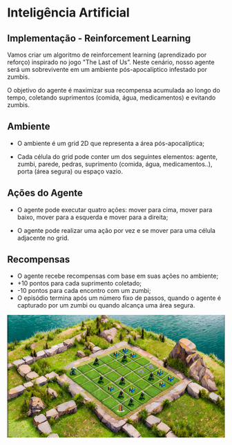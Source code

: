 # Inteligência Artificial

## Implementação - Reinforcement Learning

Vamos criar um algoritmo de reinforcement learning (aprendizado por reforço) inspirado no jogo "The Last of Us”. Neste cenário, nosso agente será um sobrevivente em um ambiente pós-apocalíptico infestado por zumbis. 

O objetivo do agente é maximizar sua recompensa acumulada ao longo do tempo, coletando suprimentos (comida, água, medicamentos) e evitando zumbis.


## Ambiente

* O ambiente é um grid 2D que representa a área pós-apocalíptica;

* Cada célula do grid pode conter um dos seguintes elementos: agente, zumbi, parede, pedras, suprimento (comida, água, medicamentos..), porta (área segura) ou espaço vazio.

## Ações do Agente

* O agente pode executar quatro ações: mover para cima, mover para baixo, mover para a esquerda e mover para a direita;

* O agente pode realizar uma ação por vez e se mover para uma célula adjacente no grid.


## Recompensas

* O agente recebe recompensas com base em suas ações no ambiente;
* +10 pontos para cada suprimento coletado;
* -10 pontos para cada encontro com um zumbi;
* O episódio termina após um número fixo de passos, quando o agente é capturado por um zumbi ou quando alcança uma área segura.


![Imagem da Grid](./grid.png)
